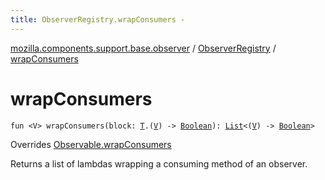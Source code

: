```yaml
---
title: ObserverRegistry.wrapConsumers - 
---
```


[mozilla.components.support.base.observer](../index.html) / [ObserverRegistry](index.html) / [wrapConsumers](./wrap-consumers.html)

# wrapConsumers

`fun <V> wrapConsumers(block: `[`T`](index.html#T)`.(`[`V`](wrap-consumers.html#V)`) -> `[`Boolean`](https://kotlinlang.org/api/latest/jvm/stdlib/kotlin/-boolean/index.html)`): `[`List`](https://kotlinlang.org/api/latest/jvm/stdlib/kotlin.collections/-list/index.html)`<(`[`V`](wrap-consumers.html#V)`) -> `[`Boolean`](https://kotlinlang.org/api/latest/jvm/stdlib/kotlin/-boolean/index.html)`>`

Overrides [Observable.wrapConsumers](../-observable/wrap-consumers.html)

Returns a list of lambdas wrapping a consuming method of an observer.

